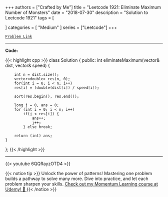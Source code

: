 
+++
authors = ["Crafted by Me"]
title = "Leetcode 1921: Eliminate Maximum Number of Monsters"
date = "2018-07-30"
description = "Solution to Leetcode 1921"
tags = [
    
]
categories = [
    "Medium"
]
series = ["Leetcode"]
+++



[`Problem Link`](https://leetcode.com/problems/eliminate-maximum-number-of-monsters/description/)

---

**Code:**

{{< highlight cpp >}}
class Solution {
public:
    int eliminateMaximum(vector<int>& dist, vector<int>& speed) {

        int n = dist.size();
        vector<double> res(n, 0);
        for(int i = 0; i < n; i++)
        res[i] = (double(dist[i]) / speed[i]);

        sort(res.begin(), res.end());

        long j = 0, ans = 0;
        for (int i = 0; i < n; i++)
            if(j < res[i]) {
                ans++;
                j++;
            } else break;

        return (int) ans;
    }
};
{{< /highlight >}}


---
{{< youtube 6QQRayzOTD4 >}}

{{< notice tip >}}
Unlock the power of patterns! Mastering one problem builds a pathway to solve many more. Dive into practice, and let each problem sharpen your skills. [Check out my Momentum Learning course at Udemy! 🚀 ](https://www.udemy.com/course/algorithms-and-data-structures-in-cpp/)
{{< /notice >}}


